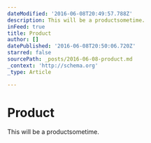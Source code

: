 ```yaml
---
dateModified: '2016-06-08T20:49:57.788Z'
description: This will be a productsometime.
inFeed: true
title: Product
author: []
datePublished: '2016-06-08T20:50:06.720Z'
starred: false
sourcePath: _posts/2016-06-08-product.md
_context: 'http://schema.org'
_type: Article

---
```

# Product

This will be a productsometime.